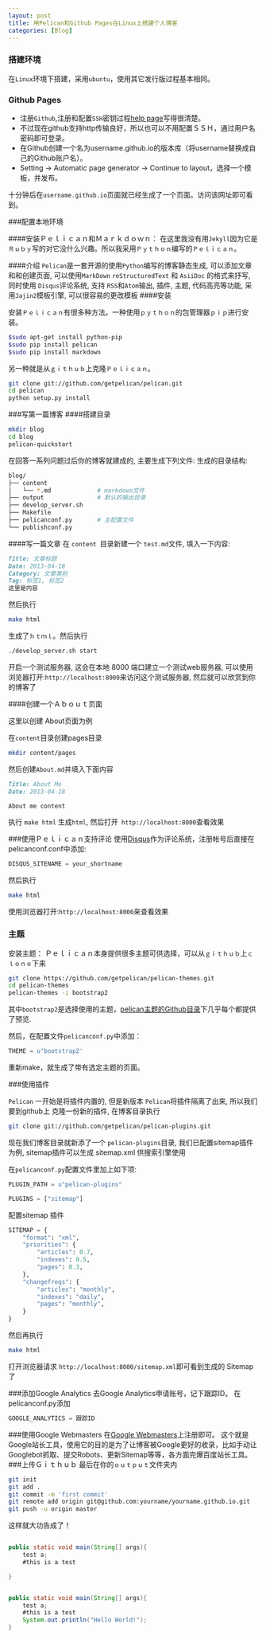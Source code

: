 ```yaml
---
layout: post
title: 用Pelican和Github Pages在Linux上搭建个人博客
categories: [Blog]
---
```


### 搭建环境

在`Linux`环境下搭建，采用`ubuntu`，使用其它发行版过程基本相同。

### Github Pages

* 注册`Github`,注册和配置`SSH`密钥过程[help page](http://help.github.com/articles/set-up-git)写得很清楚。
* 不过现在github支持http传输良好，所以也可以不用配置ＳＳＨ，通过用户名密码即可登录。
* 在Github创建一个名为username.github.io的版本库（将username替换成自己的Github账户名）。
* Setting -> Automatic page generator -> Continue to layout，选择一个模板，并发布。

十分钟后在`username.github.io`页面就已经生成了一个页面。访问该网址即可看到。

###配置本地环境

####安装Ｐｅｌｉｃａｎ和Ｍａｒｋｄｏｗｎ：
在这里我没有用`Jekyll`因为它是`Ｒｕｂｙ`写的对它没什么兴趣。所以我采用`Ｐｙｔｈｏｎ`编写的`Ｐｅｌｉｃａｎ`。

####介绍
`Pelican`是一套开源的使用`Python`编写的博客静态生成, 可以添加文章和和创建页面, 可以使用`MarkDown` `reStructuredText` 和 `AsiiDoc` 的格式来抒写, 同时使用 `Disqus`评论系统, 支持 `RSS`和`Atom`输出, 插件, 主题, 代码高亮等功能, 采用`Jajin2`模板引擎, 可以很容易的更改模板
####安装

安装`Ｐｅｌｉｃａｎ`有很多种方法。一种使用`ｐｙｔｈｏｎ`的包管理器`ｐｉｐ`进行安装。

```sh
$sudo apt-get install python-pip
$sudo pip install pelican
$sudo pip install markdown

```

另一种就是从`ｇｉｔｈｕｂ`上克隆`Ｐｅｌｉｃａｎ`。

```sh
git clone git://github.com/getpelican/pelican.git       
cd pelican
python setup.py install

```

###写第一篇博客
####搭建目录

```sh
mkdir blog
cd blog
pelican-quickstart
```
在回答一系列问题过后你的博客就建成的, 主要生成下列文件:
生成的目录结构:

```sh
blog/
├── content
│   └── *.md             # markdown文件
├── output               # 默认的输出目录
├── develop_server.sh
├── Makefile
├── pelicanconf.py       # 主配置文件
└── publishconf.py
```




####写一篇文章
在 `content `目录新建一个 `test.md`文件, 填入一下内容:

```md
Title: 文章标题
Date: 2013-04-18
Category: 文章类别
Tag: 标签1, 标签2
这里是内容
```

然后执行

```sh
make html
```

生成了`ｈｔｍｌ`。然后执行

```sh
./develop_server.sh start
```

开启一个测试服务器, 这会在本地 8000 端口建立一个测试web服务器, 可以使用浏览器打开:`http://localhost:8000`来访问这个测试服务器, 然后就可以欣赏到你的博客了


####创建一个Ａｂｏｕｔ页面





这里以创建 About页面为例

在`content`目录创建pages目录

```sh
mkdir content/pages
```

然后创建`About.md`并填入下面内容

```md
Title: About Me
Date: 2013-04-18

About me content
```


执行 `make html` 生成`html`, 然后打开` http://localhost:8000`查看效果

###使用Ｐｅｌｉｃａｎ支持评论
使用[Disqus](http://disqus.com/)作为评论系统，注册帐号后直接在pelicanconf.conf中添加:


```python
DISQUS_SITENAME = your_shortname
```


然后执行


```sh
make html
```


使用浏览器打开:`http://localhost:8000`来查看效果

### 主题


安装主题：
Ｐｅｌｉｃａｎ本身提供很多主题可供选择，可以从`ｇｉｔｈｕｂ`上`ｃｌｏｎｅ`下来


```sh
git clone https://github.com/getpelican/pelican-themes.git
cd pelican-themes
pelican-themes -i bootstrap2
```


其中`bootstrap2`是选择使用的主题，[pelican主题的Github目录](http://github.com/getpelican/pelican-themes)下几乎每个都提供了预览.

然后，在配置文件`pelicanconf.py`中添加：

```python
THEME = u"bootstrap2'
```

重新make，就生成了带有选定主题的页面。

###使用插件

`Pelican` 一开始是将插件内置的, 但是新版本 `Pelican`将插件隔离了出来, 所以我们要到github上 克隆一份新的插件, 在博客目录执行

```sh
git clone git://github.com/getpelican/pelican-plugins.git    
```

现在我们博客目录就新添了一个 `pelican-plugins`目录, 我们已配置sitemap插件为例, sitemap插件可以生成 sitemap.xml 供搜索引擎使用

在`pelicanconf.py`配置文件里加上如下项:

```python
PLUGIN_PATH = u"pelican-plugins"

PLUGINS = ["sitemap"]
```

配置sitemap 插件



```python
SITEMAP = {
    "format": "xml",
    "priorities": {
        "articles": 0.7,
        "indexes": 0.5,
        "pages": 0.3,
    },
    "changefreqs": {
        "articles": "monthly",
        "indexes": "daily",
        "pages": "monthly",
    }
}
```


然后再执行

```sh
make html
```


打开浏览器请求 `http://localhost:8000/sitemap.xml`即可看到生成的 Sitemap 了

###添加Google Analytics
去Google Analytics申请账号，记下跟踪ID。 在pelicanconf.py添加


```python
GOOGLE_ANALYTICS = 跟踪ID
```


###使用Google Webmasters
在[Google Webmasters](http://www.google.com/webmasters/)上注册即可。
这个就是Google站长工具，使用它的目的是为了让博客被Google更好的收录，比如手动让Googlebot抓取、提交Robots、更新Sitemap等等，各方面完爆百度站长工具。
###上传Ｇｉｔｈｕｂ
最后在你的`ｏｕｔｐｕｔ`文件夹内


```sh
git init
git add .
git commit -m 'first commit' 
git remote add origin git@github.com:yourname/yourname.github.io.git
git push -u origin master
```


这样就大功告成了！




```java

public static void main(String[] args){
    test a;
    #this is a test

}
```


```java

public static void main(String[] args){
    test a;
    #this is a test
    System.out.println("Hello World!");
}
```





